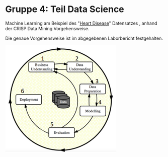 # Gruppe 4: Teil Data Science

Machine Learning am Beispiel des "[Heart Disease](http://archive.ics.uci.edu/ml/datasets/Heart+Disease)" Datensatzes , anhand der CRISP Data Mining Vorgehensweise.

Die genaue Vorgehensweise ist im abgegebenen Laborbericht festgehalten.

![](img/CRISP.png)
